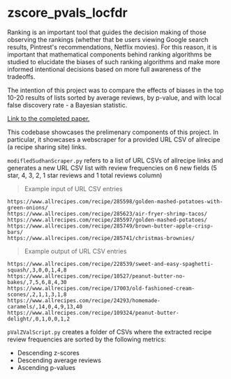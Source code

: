 # zscore_pvals_locfdr

Ranking is an important tool that guides the decision making of those observing the rankings (whether that be users viewing Google search results, Pintrest's recommendations, Netflix movies). For this reason, it is important that mathematical components behind ranking algorithms be studied to elucidate the biases of such ranking algorithms and make more informed intentional decisions based on more full awareness of the tradeoffs.

The intention of this project was to compare the effects of biases in the top 10-20 results of lists sorted by average reviews, by p-value, and with local false discovery rate - a Bayesian statistic. 

[Link to the completed paper.](https://colab.research.google.com/drive/1KsOVZY-s884T0jOYFK4jzweSs4wL5Gu7#scrollTo=XWmVFdxNrvHL)

This codebase showcases the prelimenary components of this project. In particular, it showcases a webscraper for a provided URL CSV of allrecipe (a recipe sharing site) links. 

`modifledSudhanScraper.py` refers to a list of URL CSVs of allrecipe links and generates a new URL CSV list with review frequencies on 6 new fields (5 star, 4, 3, 2, 1 star reviews and 1 total reviews column)

> Example input of URL CSV entries
```
https://www.allrecipes.com/recipe/285598/golden-mashed-potatoes-with-green-onions/
https://www.allrecipes.com/recipe/285623/air-fryer-shrimp-tacos/
https://www.allrecipes.com/recipe/285597/golden-mashed-potatoes/
https://www.allrecipes.com/recipe/285749/brown-butter-apple-crisp-bars/
https://www.allrecipes.com/recipe/285741/christmas-brownies/
```

> Example output of URL CSV entries
```
https://www.allrecipes.com/recipe/228539/sweet-and-easy-spaghetti-squash/,3,0,0,1,4,8
https://www.allrecipes.com/recipe/10527/peanut-butter-no-bakes/,7,5,6,8,4,30
https://www.allrecipes.com/recipe/17003/old-fashioned-cream-scones/,2,1,1,3,1,8
https://www.allrecipes.com/recipe/24293/homemade-caramels/,14,0,4,9,13,40
https://www.allrecipes.com/recipe/109324/peanut-butter-delight/,0,1,0,0,1,2
```

`pValZValScript.py` creates a folder of CSVs where the extracted recipe review frequencies are sorted by the following metrics:
* Descending z-scores
* Descending average reviews
* Ascending p-values

